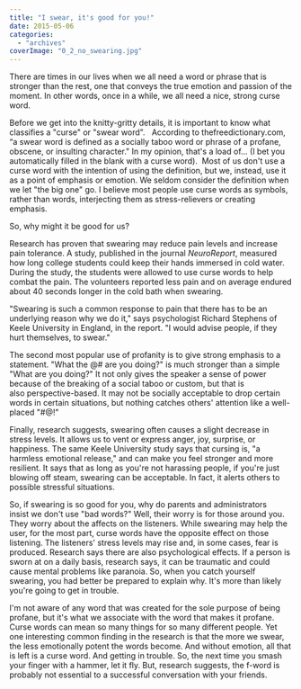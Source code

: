 ```yaml
---
title: "I swear, it's good for you!"
date: 2015-05-06
categories: 
  - "archives"
coverImage: "0_2_no_swearing.jpg"
---
```


There are times in our lives when we all need a word or phrase that is stronger than the rest, one that conveys the true emotion and passion of the moment. In other words, once in a while, we all need a nice, strong curse word.

Before we get into the knitty-gritty details, it is important to know what classifies a "curse" or "swear word".   According to thefreedictionary.com, “a swear word is defined as a socially taboo word or phrase of a profane, obscene, or insulting character." In my opinion, that's a load of... (I bet you automatically filled in the blank with a curse word).  Most of us don't use a curse word with the intention of using the definition, but we, instead, use it as a point of emphasis or emotion. We seldom consider the definition when we let "the big one" go. I believe most people use curse words as symbols, rather than words, interjecting them as stress-relievers or creating emphasis.

So, why might it be good for us?

Research has proven that swearing may reduce pain levels and increase pain tolerance. A study, published in the journal _NeuroReport_, measured how long college students could keep their hands immersed in cold water. During the study, the students were allowed to use curse words to help combat the pain. The volunteers reported less pain and on average endured about 40 seconds longer in the cold bath when swearing.

"Swearing is such a common response to pain that there has to be an underlying reason why we do it," says psychologist Richard Stephens of Keele University in England, in the report. "I would advise people, if they hurt themselves, to swear."

The second most popular use of profanity is to give strong emphasis to a statement. "What the @#$%%$ are you doing?" is much stronger than a simple "What are you doing?" It not only gives the speaker a sense of power because of the breaking of a social taboo or custom, but that is also perspective-based. It may not be socially acceptable to drop certain words in certain situations, but nothing catches others' attention like a well-placed "#$@%$!"

Finally, research suggests, swearing often causes a slight decrease in stress levels. It allows us to vent or express anger, joy, surprise, or happiness. The same Keele University study says that cursing is, "a harmless emotional release," and can make you feel stronger and more resilient. It says that as long as you're not harassing people, if you're just blowing off steam, swearing can be acceptable. In fact, it alerts others to possible stressful situations.

So, if swearing is so good for you, why do parents and administrators insist we don't use "bad words?" Well, their worry is for those around you. They worry about the affects on the listeners. While swearing may help the user, for the most part, curse words have the opposite effect on those listening. The listeners' stress levels may rise and, in some cases, fear is produced. Research says there are also psychological effects. If a person is sworn at on a daily basis, research says, it can be traumatic and could cause mental problems like paranoia. So, when you catch yourself swearing, you had better be prepared to explain why. It's more than likely you're going to get in trouble.

I'm not aware of any word that was created for the sole purpose of being profane, but it's what we associate with the word that makes it profane. Curse words can mean so many things for so many different people. Yet one interesting common finding in the research is that the more we swear, the less emotionally potent the words become. And without emotion, all that is left is a curse word. And getting in trouble. So, the next time you smash your finger with a hammer, let it fly. But, research suggests, the f-word is probably not essential to a successful conversation with your friends.
